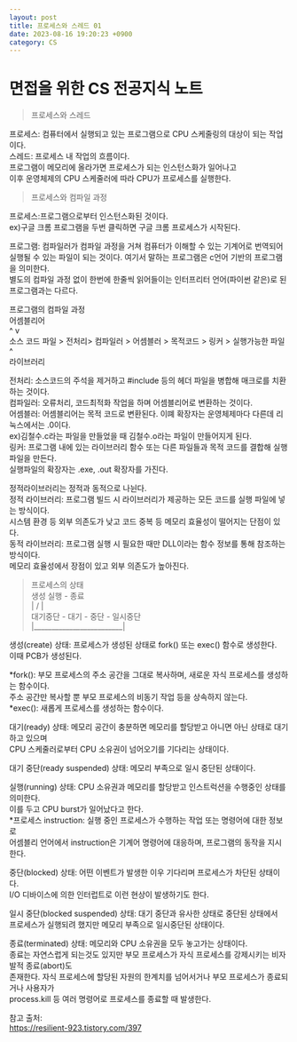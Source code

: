 ```yaml
---
layout: post
title: 프로세스와 스레드 01
date: 2023-08-16 19:20:23 +0900
category: CS
---
```

# 면접을 위한 CS 전공지식 노트  
> 프로세스와 스레드    

프로세스: 컴퓨터에서 실행되고 있는 프로그램으로 CPU 스케줄링의 대상이 되는 작업이다.  
스레드: 프로세스 내 작업의 흐름이다.  
프로그램이 메모리에 올라가면 프로세스가 되는 인스턴스화가 일어나고  
이후 운영체제의 CPU 스케줄러에 따라 CPU가 프로세스를 실행한다.  
  
> 프로세스와 컴파일 과정

프로세스:프로그램으로부터 인스턴스화된 것이다.  
ex)구글 크롬 프로그램을 두번 클릭하면 구글 크롬 프로세스가 시작된다.  

프로그램: 컴파일러가 컴파일 과정을 거쳐 컴퓨터가 이해할 수 있는 기계어로 번역되어 실행될 수 있는 파일이 되는 것이다. 여기서 말하는 프로그램은 c언어 기반의 프로그램을 의미한다.  
별도의 컴파일 과정 없이 한번에 한줄씩 읽어들이는 인터프리터 언어(파이썬 같은)로 된 프로그램과는 다르다.  
  
프로그램의 컴파일 과정  
                            어셈블리어  
                               ^    v  
소스 코드 파일 > 전처리> 컴파일러 > 어셈블러 > 목적코드 > 링커 > 실행가능한 파일  
                                                           ^  
                                                        라이브러리    
  
전처리: 소스코드의 주석을 제거하고 #include 등의 헤더 파일을 병합해 매크로를 치환하는 것이다.  
컴파일러: 오류처리, 코드최적화 작업을 하며 어셈블리어로 변환하는 것이다.  
어셈블러: 어셈블리어는 목적 코드로 변환된다. 이뗴 확장자는 운영체제마다 다른데 리눅스에서는 .0이다.  
ex)김철수.c라는 파일을 만들었을 때 김철수.o라는 파일이 만들어지게 된다.  
링커: 프로그램 내에 있는 라이브러리 함수 또는 다른 파일들과 목적 코드를 결합해 실행파일을 만든다.  
실행파일의 확장자는 .exe, .out 확장자를 가진다.  

정적라이브러리는 정적과 동적으로 나뉜다.  
정적 라이브러리: 프로그램 빌드 시 라이브러리가 제공하는 모든 코드를 실행 파일에 넣는 방식이다.  
시스템 환경 등 외부 의존도가 낮고 코드 중복 등 메모리 효율성이 떨어지는 단점이 있다.    
동적 라이브러리: 프로그램 실행 시 필요한 때만 DLL이라는 함수 정보를 통해 참조하는 방식이다.  
메모리 효율성에서 장점이 있고 외부 의존도가 높아진다.  
  
>프로세스의 상태  
           생성   실행 - 종료  
            |   /  |  
대기중단 - 대기 - 중단 - 일시중단  
  |_________________________|  
  
생성(create) 상태: 프로세스가 생성된 상태로 fork() 또는 exec() 함수로 생성한다.  
이때 PCB가 생성된다.  
  
*fork(): 부모 프로세스의 주소 공간을 그대로 복사하며, 새로운 자식 프로세스를 생성하는 함수이다.  
주소 공간만 복사할 뿐 부모 프로세스의 비동기 작업 등을 상속하지 않는다.  
*exec(): 새롭게 프로세스를 생성하는 함수이다.  
  
대기(ready) 상태: 메모리 공간이 충분하면 메모리를 할당받고 아니면 아닌 상태로 대기하고 있으며  
CPU 스케줄러로부터 CPU 소유권이 넘어오기를 기다리는 상태이다.  
  
대기 중단(ready suspended) 상태: 메모리 부족으로 일시 중단된 상태이다.  
  
실행(running) 상태: CPU 소유권과 메모리를 할당받고 인스트럭션을 수행중인 상태를 의미한다.   
이를 두고 CPU burst가 일어났다고 한다.       
*프로세스 instruction: 실행 중인 프로세스가 수행하는 작업 또는 명령어에 대한 정보로  
어셈블리 언어에서 instruction은 기계어 명령어에 대응하며, 프로그램의 동작을 지시한다.  
  
중단(blocked) 상태: 어떤 이벤트가 발생한 이우 기다리며 프로세스가 차단된 상태이다.  
I/O 디바이스에 의한 인터럽트로 이런 현상이 발생하기도 한다.  
  
일시 중단(blocked suspended) 상태: 대기 중단과 유사한 상태로 중단된 상태에서  
프로세스가 실행되려 했지만 메모리 부족으로 일시중단된 상태이다.  
  
종료(terminated) 상태: 메모리와 CPU 소유권을 모두 놓고가는 상태이다.  
종료는 자연스럽게 되는것도 있지만 부모 프로세스가 자식 프로세스를 강제시키는 비자발적 종료(abort)도  
존재한다. 자식 프로세스에 할당된 자원의 한계치를 넘어서거나 부모 프로세스가 종료되거나 사용자가  
process.kill 등 여러 명령어로 프로세스를 종료할 때 발생한다.  
  
참고 출처:  
https://resilient-923.tistory.com/397  

